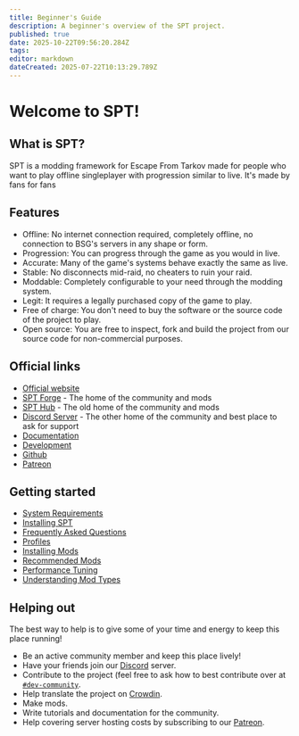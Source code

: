 ```yaml
---
title: Beginner's Guide
description: A beginner's overview of the SPT project.
published: true
date: 2025-10-22T09:56:20.284Z
tags: 
editor: markdown
dateCreated: 2025-07-22T10:13:29.789Z
---
```


# Welcome to SPT!

## What is SPT?
SPT is a modding framework for Escape From Tarkov made for people who want to play offline singleplayer with progression similar to live. It's made by fans for fans

## Features
- Offline: No internet connection required, completely offline, no connection to BSG's servers in any shape or form.
- Progression: You can progress through the game as you would in live.
- Accurate: Many of the game's systems behave exactly the same as live.
- Stable: No disconnects mid-raid, no cheaters to ruin your raid.
- Moddable: Completely configurable to your need through the modding system.
- Legit: It requires a legally purchased copy of the game to play.
- Free of charge: You don't need to buy the software or the source code of the project to play.
- Open source: You are free to inspect, fork and build the project from our source code for non-commercial purposes.

## Official links
- [Official website](https://www.sp-tarkov.com/)
- [SPT Forge](https://forge.sp-tarkov.com/) - The home of the community and mods
- [SPT Hub](https://hub.sp-tarkov.com/) - The old home of the community and mods
- [Discord Server](http://discord.sp-tarkov.com/) - The other home of the community and best place to ask for support
- [Documentation](https://docs.sp-tarkov.com/)
- [Development](https://dev.sp-tarkov.com/)
- [Github](https://github.com/sp-tarkov/)
- [Patreon](https://www.patreon.com/sptarkov)

## Getting started
- [System Requirements](/system-requirements)
- [Installing SPT](/Installation_Guide)
- [Frequently Asked Questions](/FAQs_40)
- [Profiles](/Profiles)
- [Installing Mods](/Installing_Mods)
- [Recommended Mods](/Recommended_Mods_40)
- [Performance Tuning](/Performance_Tuning)
- [Understanding Mod Types](/Mod_Types)

## Helping out
The best way to help is to give some of your time and energy to keep this place running!
- Be an active community member and keep this place lively!
- Have your friends join our [Discord](http://discord.sp-tarkov.com/) server.
- Contribute to the project (feel free to ask how to best contribute over at ⁠[`#dev-community`](https://discord.com/channels/875684761291599922/875707258074447904).
- Help translate the project on [Crowdin](https://crowdin.com/project/spt-translation).
- Make mods.
- Write tutorials and documentation for the community.
- Help covering server hosting costs by subscribing to our [Patreon](https://www.patreon.com/sptarkov).